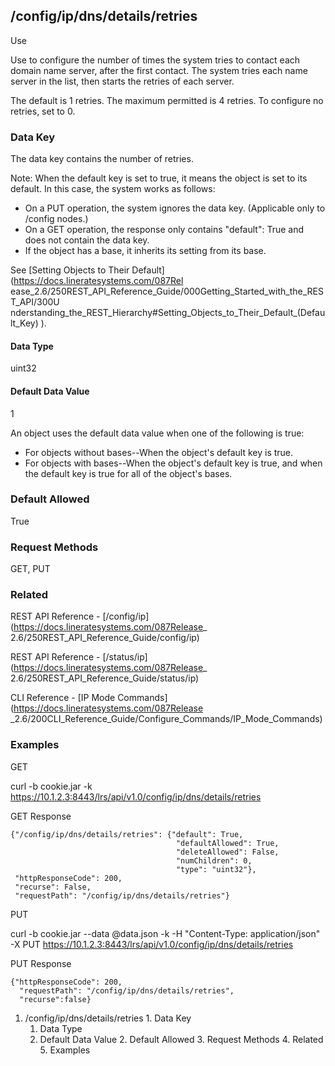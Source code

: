 ## /config/ip/dns/details/retries

Use

Use to configure the number of times the system tries to contact each domain
name server, after the first contact. The system tries each name server in the
list, then starts the retries of each server.

The default is 1 retries. The maximum permitted is 4 retries. To configure no
retries, set to 0.

### Data Key

The data key contains the number of retries.

Note: When the default key is set to true, it means the object is set to its
default. In this case, the system works as follows:

  * On a PUT operation, the system ignores the data key. (Applicable only to /config nodes.)
  * On a GET operation, the response only contains "default": True and does not contain the data key.
  * If the object has a base, it inherits its setting from its base.

See [Setting Objects to Their Default](https://docs.lineratesystems.com/087Rel
ease_2.6/250REST_API_Reference_Guide/000Getting_Started_with_the_REST_API/300U
nderstanding_the_REST_Hierarchy#Setting_Objects_to_Their_Default_(Default_Key)
).

#### Data Type

uint32

#### Default Data Value

1

An object uses the default data value when one of the following is true:

  * For objects without bases--When the object's default key is true.
  * For objects with bases--When the object's default key is true, and when the default key is true for all of the object's bases.

### Default Allowed

True

### Request Methods

GET, PUT

### Related

REST API Reference - [/config/ip](https://docs.lineratesystems.com/087Release_
2.6/250REST_API_Reference_Guide/config/ip)

REST API Reference - [/status/ip](https://docs.lineratesystems.com/087Release_
2.6/250REST_API_Reference_Guide/status/ip)

CLI Reference - [IP Mode Commands](https://docs.lineratesystems.com/087Release
_2.6/200CLI_Reference_Guide/Configure_Commands/IP_Mode_Commands)

### Examples

GET

curl -b cookie.jar -k
https://10.1.2.3:8443/lrs/api/v1.0/config/ip/dns/details/retries

GET Response

    
    {"/config/ip/dns/details/retries": {"default": True,
                                         "defaultAllowed": True,
                                         "deleteAllowed": False,
                                         "numChildren": 0,
                                         "type": "uint32"},
     "httpResponseCode": 200,
     "recurse": False,
     "requestPath": "/config/ip/dns/details/retries"}
    

PUT

curl -b cookie.jar --data @data.json -k -H "Content-Type: application/json" -X
PUT https://10.1.2.3:8443/lrs/api/v1.0/config/ip/dns/details/retries

PUT Response

    
    {"httpResponseCode": 200,
      "requestPath": "/config/ip/dns/details/retries",
      "recurse":false}

  1. /config/ip/dns/details/retries
    1. Data Key
      1. Data Type
      2. Default Data Value
    2. Default Allowed
    3. Request Methods
    4. Related
    5. Examples

